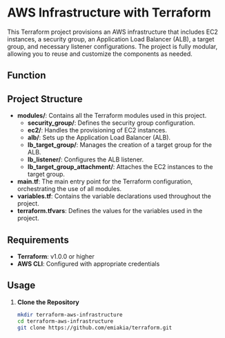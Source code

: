 # AWS Infrastructure with Terraform

This Terraform project provisions an AWS infrastructure that includes EC2 instances, a security group, an Application Load Balancer (ALB), a target group, and necessary listener configurations. 
The project is fully modular, allowing you to reuse and customize the components as needed.

## Function
  
## Project Structure

- **modules/**: Contains all the Terraform modules used in this project.
  - **security_group/**: Defines the security group configuration.
  - **ec2/**: Handles the provisioning of EC2 instances.
  - **alb/**: Sets up the Application Load Balancer (ALB).
  - **lb_target_group/**: Manages the creation of a target group for the ALB.
  - **lb_listener/**: Configures the ALB listener.
  - **lb_target_group_attachment/**: Attaches the EC2 instances to the target group.
- **main.tf**: The main entry point for the Terraform configuration, orchestrating the use of all modules.
- **variables.tf**: Contains the variable declarations used throughout the project.
- **terraform.tfvars**: Defines the values for the variables used in the project.

## Requirements

- **Terraform**: v1.0.0 or higher
- **AWS CLI**: Configured with appropriate credentials

## Usage

1. **Clone the Repository**

   ```bash
   mkdir terraform-aws-infrastructure
   cd terraform-aws-infrastructure
   git clone https://github.com/emiakia/terraform.git
   
